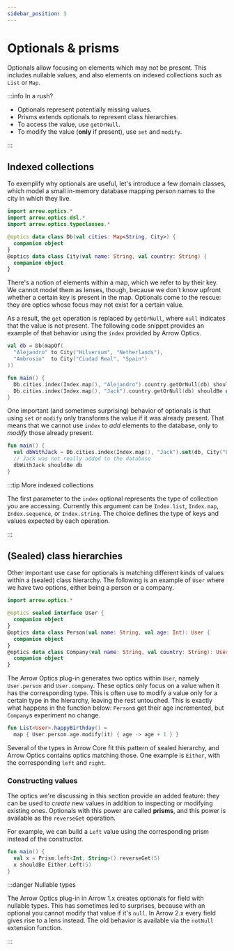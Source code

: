 ```yaml
---
sidebar_position: 3
---
```


# Optionals & prisms

Optionals allow focusing on elements which may not be present. This includes
nullable values, and also elements on indexed collections such as `List` or `Map`.

:::info In a rush?

- Optionals represent potentially missing values.
- Prisms extends optionals to represent class hierarchies.
- To access the value, use `getOrNull`.
- To modify the value (**only** if present), use `set` and `modify`.

:::

<!--- TEST_NAME Optional -->

<!--- INCLUDE .*
import io.kotest.matchers.shouldBe
-->

## Indexed collections

To exemplify why optionals are useful, let's introduce a few domain classes,
which model a small in-memory database mapping person names to the city in
which they live.

```kotlin
import arrow.optics.*
import arrow.optics.dsl.*
import arrow.optics.typeclasses.*

@optics data class Db(val cities: Map<String, City>) {
  companion object
}
@optics data class City(val name: String, val country: String) {
  companion object
}
```

There's a notion of elements within a map, which we refer to by their key.
We cannot model them as lenses, though, because we don't know upfront whether
a certain key is present in the map. Optionals come to the rescue: they are
optics whose focus may not exist for a certain value.

As a result, the `get` operation is replaced by `getOrNull`, where `null`
indicates that the value is not present. The following code snippet provides
an example of that behavior using the `index` provided by Arrow Optics.

```kotlin
val db = Db(mapOf(
  "Alejandro" to City("Hilversum", "Netherlands"),
  "Ambrosio"  to City("Ciudad Real", "Spain")
))

fun main() {
  Db.cities.index(Index.map(), "Alejandro").country.getOrNull(db) shouldBe "Netherlands"
  Db.cities.index(Index.map(), "Jack").country.getOrNull(db) shouldBe null
}
```
<!--- KNIT example-optional-01.kt -->
<!--- TEST assert -->

One important (and sometimes surprising) behavior of optionals is that using
`set` or `modify` only transforms the value if it was already present. That means
that we cannot use `index` to _add_ elements to the database, only to _modify_
those already present.

<!--- INCLUDE

import arrow.optics.*
import arrow.optics.dsl.*
import arrow.optics.typeclasses.*

@optics data class Db(val cities: Map<String, City>) {
  companion object
}
@optics data class City(val name: String, val country: String) {
  companion object
}

val db = Db(mapOf(
  "Alejandro" to City("Hilversum", "Netherlands"),
  "Ambrosio"  to City("Ciudad Real", "Spain")
))

-->

```kotlin
fun main() {
  val dbWithJack = Db.cities.index(Index.map(), "Jack").set(db, City("London", "UK"))
  // Jack was not really added to the database
  dbWithJack shouldBe db
}
```
<!--- KNIT example-optional-02.kt -->
<!--- TEST assert -->


:::tip More indexed collections

The first parameter to the `index` optional represents the type of collection
you are accessing. Currently this argument can be `Index.list`, `Index.map`,
`Index.sequence`, or `Index.string`. The choice defines the type of keys
and values expected by each operation.

:::

## (Sealed) class hierarchies

Other important use case for optionals is matching different kinds of values
within a (sealed) class hierarchy. The following is an example of `User` where
we have two options, either being a person or a company.

```kotlin
import arrow.optics.*

@optics sealed interface User {
  companion object
}
@optics data class Person(val name: String, val age: Int): User {
  companion object
}
@optics data class Company(val name: String, val country: String): User {
  companion object
}
```

The Arrow Optics plug-in generates two optics within `User`, namely
`User.person` and `User.company`. These optics only focus on a value when
it has the corresponding type. This is often use to modify a value only
for a certain type in the hierarchy, leaving the rest untouched. This is
exactly what happens in the function below: `Person`s get their age incremented,
but `Company`s experiment no change.

```kotlin
fun List<User>.happyBirthday() =
  map { User.person.age.modify(it) { age -> age + 1 } }
```
<!--- KNIT example-optional-03.kt -->

Several of the types in Arrow Core fit this pattern of sealed hierarchy, and
Arrow Optics contains optics matching those. One example is `Either`, with
the corresponding `left` and `right`.

### Constructing values

The optics we're discussing in this section provide an added feature: they can
be used to _create_ new values in addition to inspecting or modifying existing
ones. Optionals with this power are called **prisms**, and this power is
available as the `reverseGet` operation.

For example, we can build a `Left` value using the corresponding prism
instead of the constructor.

<!--- INCLUDE
import arrow.core.Either
import arrow.optics.*
-->

```kotlin
fun main() {
  val x = Prism.left<Int, String>().reverseGet(5)
  x shouldBe Either.Left(5)
}
```
<!--- KNIT example-optional-04.kt -->
<!--- TEST assert -->

:::danger Nullable types

The Arrow Optics plug-in in Arrow 1.x creates optionals for field with nullable
types. This has sometimes led to surprises, because with an optional you cannot
modify that value if it's `null`. In Arrow 2.x every field gives rise to a lens
instead. The old behavior is available via the `notNull` extension function.

:::
